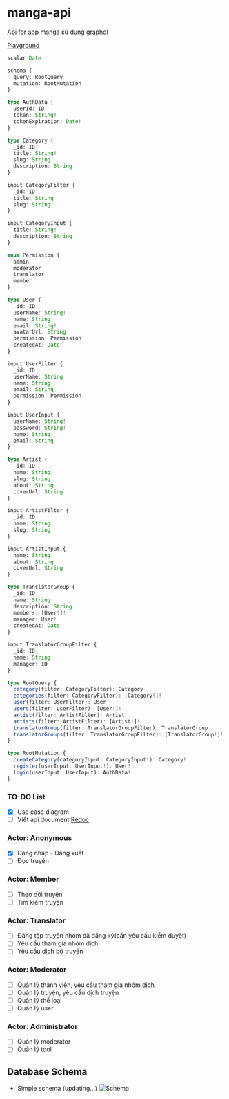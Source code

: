 # manga-api
Api for app manga sử dụng graphql

[Playground](https://manga-graphql-api.herokuapp.com/playground)
```typescript
scalar Date

schema {
  query: RootQuery
  mutation: RootMutation
}

type AuthData {
  userId: ID!
  token: String!
  tokenExpiration: Date!
}

type Category {
  _id: ID
  title: String!
  slug: String
  description: String
}

input CategoryFilter {
  _id: ID
  title: String
  slug: String
}

input CategoryInput {
  title: String!
  description: String
}

enum Permission {
  admin
  moderator
  translator
  member
}

type User {
  _id: ID
  userName: String!
  name: String
  email: String!
  avatarUrl: String
  permission: Permission
  createdAt: Date
}

input UserFilter {
  _id: ID
  userName: String
  name: String
  email: String
  permission: Permission
}

input UserInput {
  userName: String!
  password: String!
  name: String
  email: String
}

type Artist {
  _id: ID
  name: String!
  slug: String
  about: String
  coverUrl: String
}

input ArtistFilter {
  _id: ID
  name: String
  slug: String
}

input ArtistInput {
  name: String
  about: String
  coverUrl: String
}

type TranslatorGroup {
  _id: ID
  name: String
  description: String
  members: [User!]!
  manager: User!
  createdAt: Date
}

input TranslatorGroupFilter {
  _id: ID
  name: String
  manager: ID
}

type RootQuery {
  category(filter: CategoryFilter): Category
  categories(filter: CategoryFilter): [Category!]!
  user(filter: UserFilter): User
  users(filter: UserFilter): [User!]!
  artist(filter: ArtistFilter): Artist
  artists(filter: ArtistFilter): [Artist!]!
  translatorGroup(filter: TranslatorGroupFilter): TranslatorGroup
  translatorGroups(filter: TranslatorGroupFilter): [TranslatorGroup!]!
}

type RootMutation {
  createCategory(categoryInput: CategoryInput!): Category!
  register(userInput: UserInput!): User!
  login(userInput: UserInput): AuthData!
}

```

### TO-DO List

- [x] Use case diagram
- [ ] Viết api document [Redoc](https://github.com/Redocly/redoc)

### Actor: Anonymous
- [x] Đăng nhập - Đăng xuất
- [ ] Đọc truyện

### Actor: Member

- [ ] Theo dõi truyện
- [ ] Tìm kiếm truyện

### Actor: Translator

- [ ] Đăng tập truyện nhóm đã đăng ký(cần yêu cầu kiểm duyệt)
- [ ] Yêu cầu tham gia nhóm dịch
- [ ] Yêu cầu dịch bộ truyện

### Actor: Moderator

- [ ] Quản lý thành viên, yêu cầu tham gia nhóm dịch
- [ ] Quản lý truyện, yêu cầu dịch truyện
- [ ] Quản lý thể loại
- [ ] Quản lý user

### Actor: Administrator

- [ ] Quản lý moderator
- [ ] Quản lý tool

## Database Schema

- Simple schema (updating...)
![Schema](https://i.imgur.com/YacmMHv.png)
